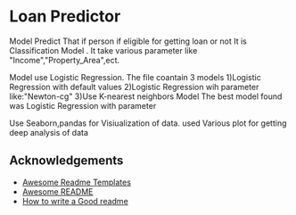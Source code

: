 
# Loan Predictor
Model Predict That if person if eligible for getting loan or not
It is Classification Model .
It take various parameter like "Income","Property_Area",ect.

Model use Logistic Regression.
 The file coantain 3 models
 1)Logistic Regression with default values
 2)Logistic Regression wih parameter like:"Newton-cg"
 3)Use K-nearest neighbors Model
The best model found was Logistic Regression with parameter

Use Seaborn,pandas for Visiualization of data.
used Various plot for getting deep analysis of data

## Acknowledgements

 - [Awesome Readme Templates](https://awesomeopensource.com/project/elangosundar/awesome-README-templates)
 - [Awesome README](https://github.com/matiassingers/awesome-readme)
 - [How to write a Good readme](https://bulldogjob.com/news/449-how-to-write-a-good-readme-for-your-github-project)

  

